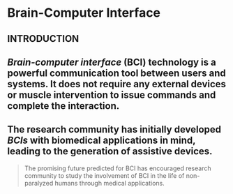 # Brain-Computer Interface
## INTRODUCTION 

*Brain-computer interface* (BCI) technology is a powerful communication tool
between users and systems. It does not require any external devices or muscle
intervention to issue commands and complete the interaction.
------------------------------------------------------------------------
The research community has initially developed ***BCIs*** with biomedical applications in mind,
leading to the generation of assistive devices.
------------------------------------------------------------------------
> The promising future predicted for BCI has encouraged research
community to study the involvement of BCI in the life of non-paralyzed humans
through medical applications.

